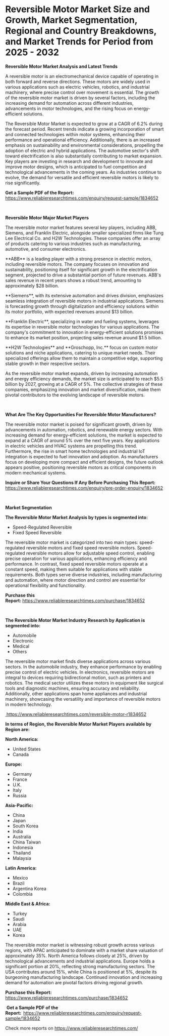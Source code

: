<p><h1>Reversible Motor Market Size and Growth, Market Segmentation, Regional and Country Breakdowns, and Market Trends for Period from 2025 -  2032</h1></p><p><strong>Reversible Motor Market Analysis and Latest Trends</strong></p>
<p><p>A reversible motor is an electromechanical device capable of operating in both forward and reverse directions. These motors are widely used in various applications such as electric vehicles, robotics, and industrial machinery, where precise control over movement is essential. The growth of the reversible motor market is driven by several factors, including the increasing demand for automation across different industries, advancements in motor technologies, and the rising focus on energy-efficient solutions.</p><p>The Reversible Motor Market is expected to grow at a CAGR of 6.2% during the forecast period. Recent trends indicate a growing incorporation of smart and connected technologies within motor systems, enhancing their performance and operational efficiency. Additionally, there is an increased emphasis on sustainability and environmental considerations, propelling the adoption of electric and hybrid applications. The automotive sector's shift toward electrification is also substantially contributing to market expansion. Key players are investing in research and development to innovate and improve motor designs, which is anticipated to fuel competition and technological advancements in the coming years. As industries continue to evolve, the demand for versatile and efficient reversible motors is likely to rise significantly.</p></p>
<p><strong>Get a Sample PDF of the Report:&nbsp;</strong> <a href="https://www.reliableresearchtimes.com/enquiry/request-sample/1834652?utm_campaign=2181&utm_medium=2&utm_source=Github&utm_content=ia&utm_term=11022025&utm_id=reversible-motor">https://www.reliableresearchtimes.com/enquiry/request-sample/1834652</a></p>
<p>&nbsp;</p>
<p><strong>Reversible Motor Major Market Players</strong></p>
<p><p>The reversible motor market features several key players, including ABB, Siemens, and Franklin Electric, alongside smaller specialized firms like Tung Lee Electrical Co. and H2W Technologies. These companies offer an array of products catering to various industries such as manufacturing, automotive, and consumer electronics.</p><p>**ABB** is a leading player with a strong presence in electric motors, including reversible motors. The company focuses on innovation and sustainability, positioning itself for significant growth in the electrification segment, projected to drive a substantial portion of future revenues. ABB's sales revenue in recent years shows a robust trend, amounting to approximately $28 billion.</p><p>**Siemens**, with its extensive automation and drives division, emphasizes seamless integration of reversible motors in industrial applications. Siemens is forecasting growth through digitalization and efficiency solutions within its motor portfolio, with expected revenues around $13 billion.</p><p>**Franklin Electric**, specializing in water and fueling systems, leverages its expertise in reversible motor technologies for various applications. The company's commitment to innovation in energy-efficient solutions promises to enhance its market position, projecting sales revenue around $1.5 billion.</p><p>**H2W Technologies** and **Groschopp, Inc.** focus on custom motor solutions and niche applications, catering to unique market needs. Their specialized offerings allow them to maintain a competitive edge, supporting stable growth in their respective sectors.</p><p>As the reversible motor market expands, driven by increasing automation and energy efficiency demands, the market size is anticipated to reach $5.5 billion by 2027, growing at a CAGR of 5%. The collective strategies of these companies, emphasizing innovation and market diversification, make them pivotal contributors to the evolving landscape of reversible motors.</p></p>
<p>&nbsp;</p>
<p><strong>What Are The Key Opportunities For Reversible Motor Manufacturers?</strong></p>
<p><p>The reversible motor market is poised for significant growth, driven by advancements in automation, robotics, and renewable energy sectors. With increasing demand for energy-efficient solutions, the market is expected to expand at a CAGR of around 5% over the next five years. Key applications in electric vehicles and HVAC systems are propelling this trend. Furthermore, the rise in smart home technologies and industrial IoT integration is expected to fuel innovation and adoption. As manufacturers focus on developing more compact and efficient designs, the future outlook appears positive, positioning reversible motors as critical components in modern mechanical systems.</p></p>
<p><strong>Inquire or Share Your Questions If Any Before Purchasing This Report:</strong> <a href="https://www.reliableresearchtimes.com/enquiry/pre-order-enquiry/1834652?utm_campaign=2181&utm_medium=2&utm_source=Github&utm_content=ia&utm_term=11022025&utm_id=reversible-motor">https://www.reliableresearchtimes.com/enquiry/pre-order-enquiry/1834652</a></p>
<p>&nbsp;</p>
<p><strong>Market Segmentation</strong></p>
<p><strong>The Reversible Motor Market Analysis by types is segmented into:</strong></p>
<p><ul><li>Speed-Regulated Reversible</li><li>Fixed Speed Reversible</li></ul></p>
<p><p>The reversible motor market is categorized into two main types: speed-regulated reversible motors and fixed speed reversible motors. Speed-regulated reversible motors allow for adjustable speed control, enabling precise operation for various applications, enhancing efficiency and performance. In contrast, fixed speed reversible motors operate at a constant speed, making them suitable for applications with stable requirements. Both types serve diverse industries, including manufacturing and automation, where motor direction and control are essential for operational flexibility and functionality.</p></p>
<p><strong>Purchase this Report:&nbsp;</strong><a href="https://www.reliableresearchtimes.com/purchase/1834652?utm_campaign=2181&utm_medium=2&utm_source=Github&utm_content=ia&utm_term=11022025&utm_id=reversible-motor">https://www.reliableresearchtimes.com/purchase/1834652</a></p>
<p>&nbsp;</p>
<p><strong>The Reversible Motor Market Industry Research by Application is segmented into:</strong></p>
<p><ul><li>Automobile</li><li>Electronic</li><li>Medical</li><li>Others</li></ul></p>
<p><p>The reversible motor market finds diverse applications across various sectors. In the automobile industry, they enhance performance by enabling precise control of electric vehicles. In electronics, reversible motors are integral to devices requiring bidirectional motion, such as printers and robotics. The medical sector utilizes these motors in equipment like surgical tools and diagnostic machines, ensuring accuracy and reliability. Additionally, other applications span home appliances and industrial machinery, showcasing the versatility and importance of reversible motors in modern technology.</p></p>
<p><a href="https://www.reliableresearchtimes.com/reversible-motor-r1834652?utm_campaign=2181&utm_medium=2&utm_source=Github&utm_content=ia&utm_term=11022025&utm_id=reversible-motor">&nbsp;https://www.reliableresearchtimes.com/reversible-motor-r1834652</a></p>
<p><strong>In terms of Region, the Reversible Motor Market Players available by Region are:</strong></p>
<p>
    <p> <strong> North America: </strong>
        <ul>
            <li>United States</li>
            <li>Canada</li>
        </ul>
        </p> 
    <p> <strong> Europe: </strong>
        <ul>
            <li>Germany</li>
            <li>France</li>
            <li>U.K.</li>
            <li>Italy</li>
            <li>Russia</li>
        </ul>
        </p> 
    <p> <strong> Asia-Pacific: </strong>
        <ul>
            <li>China</li>
            <li>Japan</li>
            <li>South Korea</li>
            <li>India</li>
            <li>Australia</li>
            <li>China Taiwan</li>
            <li>Indonesia</li>
            <li>Thailand</li>
            <li>Malaysia</li>
        </ul>
        </p> 
    <p> <strong> Latin America: </strong>
        <ul>
            <li>Mexico</li>
            <li>Brazil</li>
            <li>Argentina Korea</li>
            <li>Colombia</li>
        </ul>
        </p> 
    <p> <strong> Middle East & Africa: </strong>
        <ul>
            <li>Turkey</li>
            <li>Saudi</li>
            <li>Arabia</li>
            <li>UAE</li>
            <li>Korea</li>
        </ul>
    </p>
    </p>
<p><p>The reversible motor market is witnessing robust growth across various regions, with APAC anticipated to dominate with a market share valuation of approximately 35%. North America follows closely at 25%, driven by technological advancements and industrial applications. Europe holds a significant portion at 20%, reflecting strong manufacturing sectors. The USA contributes around 15%, while China is positioned at 5%, despite its burgeoning manufacturing landscape. Continued innovation and increasing demand for automation are pivotal factors driving regional growth.</p></p>
<p><strong>Purchase this Report: </strong><a href="https://www.reliableresearchtimes.com/purchase/1834652?utm_campaign=2181&utm_medium=2&utm_source=Github&utm_content=ia&utm_term=11022025&utm_id=reversible-motor">https://www.reliableresearchtimes.com/purchase/1834652</a></p>
<p>&nbsp;<strong>Get a Sample PDF of the Report:&nbsp;&nbsp;</strong><a href="https://www.reliableresearchtimes.com/enquiry/request-sample/1834652?utm_campaign=2181&utm_medium=2&utm_source=Github&utm_content=ia&utm_term=11022025&utm_id=reversible-motor">https://www.reliableresearchtimes.com/enquiry/request-sample/1834652</a></p>
<p><strong></strong></p>
<p>Check more reports on <a href="https://www.reliableresearchtimes.com/?utm_campaign=2181&utm_medium=2&utm_source=Github&utm_content=ia&utm_term=11022025&utm_id=reversible-motor">https://www.reliableresearchtimes.com/</a></p>